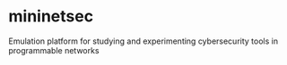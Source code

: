 # mininetsec
Emulation platform for studying and experimenting cybersecurity tools in programmable networks
